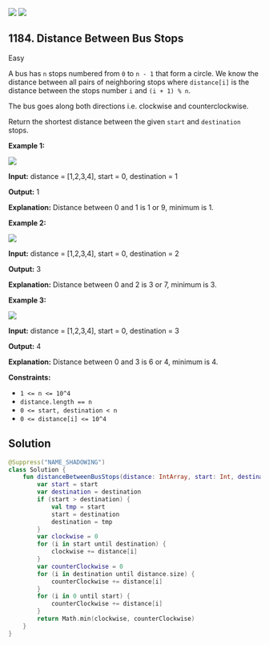 [![](https://img.shields.io/github/stars/javadev/LeetCode-in-Kotlin?label=Stars&style=flat-square)](https://github.com/javadev/LeetCode-in-Kotlin)
[![](https://img.shields.io/github/forks/javadev/LeetCode-in-Kotlin?label=Fork%20me%20on%20GitHub%20&style=flat-square)](https://github.com/javadev/LeetCode-in-Kotlin/fork)

## 1184\. Distance Between Bus Stops

Easy

A bus has `n` stops numbered from `0` to `n - 1` that form a circle. We know the distance between all pairs of neighboring stops where `distance[i]` is the distance between the stops number `i` and `(i + 1) % n`.

The bus goes along both directions i.e. clockwise and counterclockwise.

Return the shortest distance between the given `start` and `destination` stops.

**Example 1:**

![](https://assets.leetcode.com/uploads/2019/09/03/untitled-diagram-1.jpg)

**Input:** distance = [1,2,3,4], start = 0, destination = 1

**Output:** 1

**Explanation:** Distance between 0 and 1 is 1 or 9, minimum is 1.

**Example 2:**

![](https://assets.leetcode.com/uploads/2019/09/03/untitled-diagram-1-1.jpg)

**Input:** distance = [1,2,3,4], start = 0, destination = 2

**Output:** 3

**Explanation:** Distance between 0 and 2 is 3 or 7, minimum is 3.

**Example 3:**

![](https://assets.leetcode.com/uploads/2019/09/03/untitled-diagram-1-2.jpg)

**Input:** distance = [1,2,3,4], start = 0, destination = 3

**Output:** 4

**Explanation:** Distance between 0 and 3 is 6 or 4, minimum is 4.

**Constraints:**

*   `1 <= n <= 10^4`
*   `distance.length == n`
*   `0 <= start, destination < n`
*   `0 <= distance[i] <= 10^4`

## Solution

```kotlin
@Suppress("NAME_SHADOWING")
class Solution {
    fun distanceBetweenBusStops(distance: IntArray, start: Int, destination: Int): Int {
        var start = start
        var destination = destination
        if (start > destination) {
            val tmp = start
            start = destination
            destination = tmp
        }
        var clockwise = 0
        for (i in start until destination) {
            clockwise += distance[i]
        }
        var counterClockwise = 0
        for (i in destination until distance.size) {
            counterClockwise += distance[i]
        }
        for (i in 0 until start) {
            counterClockwise += distance[i]
        }
        return Math.min(clockwise, counterClockwise)
    }
}
```
